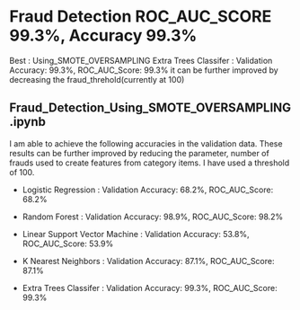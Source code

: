 # Fraud Detection ROC_AUC_SCORE 99.3%, Accuracy 99.3%
Best : Using_SMOTE_OVERSAMPLING Extra Trees Classifer :  Validation Accuracy: 99.3%, ROC_AUC_Score: 99.3%
        it can be further improved by decreasing the fraud_threhold(currently at 100)

## Fraud_Detection_Using_SMOTE_OVERSAMPLING.ipynb

I am able to achieve the following accuracies in the validation data. These results can be further improved by reducing the 
parameter, number of frauds used to create features from category items. I have used a threshold of 100.

* Logistic Regression : 
        Validation Accuracy: 68.2%, ROC_AUC_Score: 68.2%
                
* Random Forest : 
        Validation Accuracy: 98.9%, ROC_AUC_Score: 98.2%
                
* Linear Support Vector Machine : 
        Validation Accuracy: 53.8%, ROC_AUC_Score: 53.9%
                
* K Nearest Neighbors : 
        Validation Accuracy: 87.1%, ROC_AUC_Score: 87.1%
                
* Extra Trees Classifer : 
        Validation Accuracy: 99.3%, ROC_AUC_Score: 99.3%


